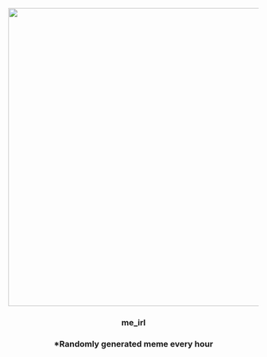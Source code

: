<p align="center">
        <img src="https://i.redd.it/1j7qog18zce91.jpg" width="600" height="600">
        </p>
        <h3 align="center">me_irl</h3>
        <h3 align="center">*Randomly generated meme every hour</h3>
    
